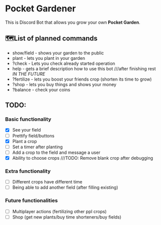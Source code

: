 # Pocket Gardener

This is Discord Bot that allows you grow your own **Pocket Garden**.

## 🗺️List of planned commands

- show/field - shows your garden to the public
- plant - lets you plant in your garden
- ?check - Lets you check already started operation
- help - gets a brief description how to use this bot ///after finishing rest
*IN THE FUTURE*
- ?fertilize - lets you boost your friends crop (shorten its time to grow)
- ?shop - lets you buy things and shows your money
- ?balance - check your coins

## TODO:

### Basic functionality
- [X] See your field
- [ ] Prettify field/buttons
- [X] Plant a crop
- [ ] Set a timer after planting
- [ ] Add a crop to the field and message a user
- [x] Ability to choose crops ///TODO: Remove blank crop after debugging
### Extra functionality
- [ ] Different crops have different time
- [ ] Being able to add another field (after filling existing)
### Future functionalities
- [ ] Multiplayer actions (fertilizing other ppl crops)
- [ ] Shop (get new plants/buy time shorteners/buy fields)
